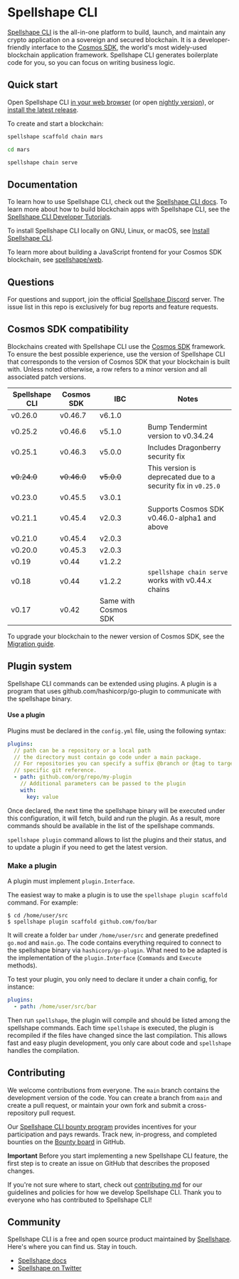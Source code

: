 # Spellshape CLI

[Spellshape CLI](https://spellshape.com/cli) is the all-in-one platform to build,
launch, and maintain any crypto application on a sovereign and secured
blockchain. It is a developer-friendly interface to the [Cosmos
SDK](https://github.com/cosmos/cosmos-sdk), the world's most widely-used
blockchain application framework. Spellshape CLI generates boilerplate code for you,
so you can focus on writing business logic.

## Quick start

Open Spellshape CLI [in your web
browser](https://gitpod.io/#https://github.com/spellshape/cli/tree/v0.25.2) (or open
[nightly version](https://gitpod.io/#https://github.com/spellshape/cli)), or
[install the latest release](https://docs.spellshape.com/welcome/install).

To create and start a blockchain:

```bash
spellshape scaffold chain mars

cd mars

spellshape chain serve
```

## Documentation

To learn how to use Spellshape CLI, check out the [Spellshape CLI
docs](https://docs.spellshape.com). To learn more about how to build blockchain apps
with Spellshape CLI, see the [Spellshape CLI Developer
Tutorials](https://docs.spellshape.com/guide).

To install Spellshape CLI locally on GNU, Linux, or macOS, see [Install Spellshape
CLI](https://docs.spellshape.com/guide/install).

To learn more about building a JavaScript frontend for your Cosmos SDK
blockchain, see [spellshape/web](https://github.com/spellshape/web).

## Questions

For questions and support, join the official [Spellshape
Discord](https://discord.gg/spellshape) server. The issue list in this repo is
exclusively for bug reports and feature requests.

## Cosmos SDK compatibility

Blockchains created with Spellshape CLI use the [Cosmos
SDK](https://github.com/cosmos/cosmos-sdk) framework. To ensure the best
possible experience, use the version of Spellshape CLI that corresponds to the
version of Cosmos SDK that your blockchain is built with. Unless noted
otherwise, a row refers to a minor version and all associated patch versions.

| Spellshape CLI | Cosmos SDK  | IBC                  | Notes                                                         |
| -------------- | ----------- | -------------------- | ------------------------------------------------------------- |
| v0.26.0        | v0.46.7     | v6.1.0               |                                                               |
| v0.25.2        | v0.46.6     | v5.1.0               | Bump Tendermint version to v0.34.24                           |
| v0.25.1        | v0.46.3     | v5.0.0               | Includes  Dragonberry security fix                            |
| ~~v0.24.0~~    | ~~v0.46.0~~ | ~~v5.0.0~~           | This version is deprecated due to a security fix in `v0.25.0` |
| v0.23.0        | v0.45.5     | v3.0.1               |                                                               |
| v0.21.1        | v0.45.4     | v2.0.3               | Supports Cosmos SDK v0.46.0-alpha1 and above                  |
| v0.21.0        | v0.45.4     | v2.0.3               |                                                               |
| v0.20.0        | v0.45.3     | v2.0.3               |                                                               |
| v0.19          | v0.44       | v1.2.2               |                                                               |
| v0.18          | v0.44       | v1.2.2               | `spellshape chain serve` works with v0.44.x chains            |
| v0.17          | v0.42       | Same with Cosmos SDK |                                                               |

To upgrade your blockchain to the newer version of Cosmos SDK, see the
[Migration guide](https://docs.spellshape.com/migration).

## Plugin system

Spellshape CLI commands can be extended using plugins. A plugin is a program that
uses github.com/hashicorp/go-plugin to communicate with the spellshape binary.

#### Use a plugin

Plugins must be declared in the `config.yml` file, using the following syntax:

```yaml
plugins:
  // path can be a repository or a local path
  // the directory must contain go code under a main package.
  // For repositories you can specify a suffix @branch or @tag to target a
  // specific git reference.
  - path: github.com/org/repo/my-plugin
    // Additional parameters can be passed to the plugin
    with:
      key: value
```

Once declared, the next time the spellshape binary will be executed under this
configuration, it will fetch, build and run the plugin. As a result, more
commands should be available in the list of the spellshape commands.

`spellshape plugin` command allows to list the plugins and their status, and to
update a plugin if you need to get the latest version.

### Make a plugin

A plugin must implement `plugin.Interface`.

The easiest way to make a plugin is to use the `spellshape plugin scaffold` command.
For example:

```
$ cd /home/user/src
$ spellshape plugin scaffold github.com/foo/bar
```

It will create a folder `bar` under `/home/user/src` and generate predefined
`go.mod` and `main.go`. The code contains everything required to connect to the
spellshape binary via `hashicorp/go-plugin`. What need to be adapted is the
implementation of the `plugin.Interface` (`Commands` and `Execute` methods).

To test your plugin, you only need to declare it under a chain config, for
instance:

```yaml
plugins:
  - path: /home/user/src/bar
```

Then run `spellshape`, the plugin will compile and should be listed among the spellshape
commands. Each time `spellshape` is executed, the plugin is recompiled if the files
have changed since the last compilation. This allows fast and easy plugin
development, you only care about code and `spellshape` handles the compilation.

## Contributing

We welcome contributions from everyone. The `main` branch contains the
development version of the code. You can create a branch from `main` and
create a pull request, or maintain your own fork and submit a cross-repository
pull request.

Our [Spellshape CLI bounty program](https://docs.spellshape.com/bounty) provides
incentives for your participation and pays rewards. Track new, in-progress, and
completed bounties on the [Bounty
board](https://github.com/spellshape/cli/projects/5) in GitHub.

**Important** Before you start implementing a new Spellshape CLI feature, the first
step is to create an issue on GitHub that describes the proposed changes.

If you're not sure where to start, check out [contributing.md](contributing.md)
for our guidelines and policies for how we develop Spellshape CLI. Thank you to
everyone who has contributed to Spellshape CLI!

## Community

Spellshape CLI is a free and open source product maintained by
[Spellshape](https://spellshape.com). Here's where you can find us. Stay in touch.

* [Spellshape docs](https://docs.spellshape.com)
* [Spellshape on Twitter](https://twitter.com/spellshape)
